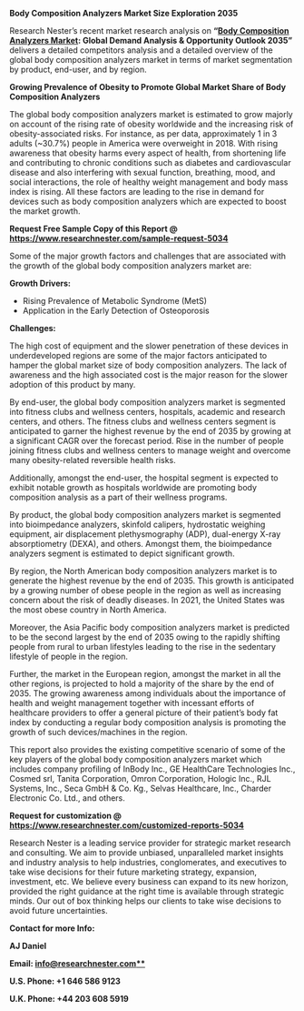 ﻿<a name="_hlk135835180"></a>**Body Composition Analyzers Market Size Exploration 2035**

Research Nester’s recent market research analysis on **“[Body Composition Analyzers Market](https://www.researchnester.com/reports/body-composition-analyzers-market/5034): Global Demand Analysis & Opportunity Outlook 2035”** delivers a detailed competitors analysis and a detailed overview of the global body composition analyzers market in terms of market segmentation by product, end-user, and by region. 

**Growing Prevalence of Obesity to Promote Global Market Share of Body Composition Analyzers**

The global body composition analyzers market is estimated to grow majorly on account of the rising rate of obesity worldwide and the increasing risk of obesity-associated risks. For instance, as per data, approximately 1 in 3 adults (~30.7%) people in America were overweight in 2018. With rising awareness that obesity harms every aspect of health, from shortening life and contributing to chronic conditions such as diabetes and cardiovascular disease and also interfering with sexual function, breathing, mood, and social interactions, the role of healthy weight management and body mass index is rising. All these factors are leading to the rise in demand for devices such as body composition analyzers which are expected to boost the market growth.

**Request Free Sample Copy of this Report @ <https://www.researchnester.com/sample-request-5034>** 

Some of the major growth factors and challenges that are associated with the growth of the global body composition analyzers market are:

**Growth Drivers:**

- Rising Prevalence of Metabolic Syndrome (MetS)
- Application in the Early Detection of Osteoporosis

**Challenges:**

The high cost of equipment and the slower penetration of these devices in underdeveloped regions are some of the major factors anticipated to hamper the global market size of body composition analyzers. The lack of awareness and the high associated cost is the major reason for the slower adoption of this product by many.

By end-user, the global body composition analyzers market is segmented into <a name="_hlk136363213"></a>fitness clubs and wellness centers, hospitals, academic and research centers, and others. The fitness clubs and wellness centers segment is anticipated to garner the highest revenue by the end of 2035 by growing at a significant CAGR over the forecast period. Rise in the number of people joining fitness clubs and wellness centers to manage weight and overcome many obesity-related reversible health risks.

Additionally, amongst the end-user, the hospital segment is expected to exhibit notable growth as hospitals worldwide are promoting body composition analysis as a part of their wellness programs.

By product, the global body composition analyzers market is segmented into bioimpedance analyzers, skinfold calipers, hydrostatic weighing equipment, air displacement plethysmography (ADP), dual-energy X-ray absorptiometry (DEXA), and others. Amongst them, the bioimpedance analyzers segment is estimated to depict significant growth.

By region, the North American body composition analyzers market is to generate the highest revenue by the end of 2035. This growth is anticipated by a growing number of obese people in the region as well as increasing concern about the risk of deadly diseases. In 2021, the United States was the most obese country in North America. 

Moreover, the Asia Pacific body composition analyzers market is predicted to be the second largest by the end of 2035 owing to the rapidly shifting people from rural to urban lifestyles leading to the rise in the sedentary lifestyle of people in the region.

Further, the market in the European region, amongst the market in all the other regions, is projected to hold a majority of the share by the end of 2035. The growing awareness among individuals about the importance of health and weight management together with incessant efforts of healthcare providers to offer a general picture of their patient’s body fat index by conducting a regular body composition analysis is promoting the growth of such devices/machines in the region.

This report also provides the existing competitive scenario of some of the key players of the global body composition analyzers market which includes company profiling of <a name="_hlk136361804"></a>InBody Inc., GE HealthCare Technologies Inc., Cosmed srl, Tanita Corporation, Omron Corporation, Hologic Inc., RJL Systems, Inc., Seca GmbH & Co. Kg., Selvas Healthcare, Inc., Charder Electronic Co. Ltd., and others.      

**Request for customization @ <https://www.researchnester.com/customized-reports-5034>** 

Research Nester is a leading service provider for strategic market research and consulting. We aim to provide unbiased, unparalleled market insights and industry analysis to help industries, conglomerates, and executives to take wise decisions for their future marketing strategy, expansion, investment, etc. We believe every business can expand to its new horizon, provided the right guidance at the right time is available through strategic minds. Our out of box thinking helps our clients to take wise decisions to avoid future uncertainties.

**Contact for more Info:**

**AJ Daniel**

**Email: [info@researchnester.com**](mailto:info@researchnester.com)**

**U.S. Phone: +1 646 586 9123** 

**U.K. Phone: +44 203 608 5919**


